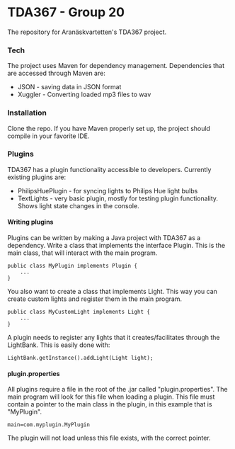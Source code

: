 # TDA367 - Group 20

The repository for Aranäskvartetten's TDA367 project.

### Tech

The project uses Maven for dependency management. Dependencies that are accessed through Maven are:

* JSON - saving data in JSON format
* Xuggler - Converting loaded mp3 files to wav

### Installation

Clone the repo. If you have Maven properly set up, the project should compile in your favorite IDE.

### Plugins

TDA367 has a plugin functionality accessible to developers. Currently existing plugins are:

* PhilipsHuePlugin - for syncing lights to Philips Hue light bulbs
* TextLights - very basic plugin, mostly for testing plugin functionality. Shows light state changes in the console.

#### Writing plugins

Plugins can be written by making a Java project with TDA367 as a dependency. Write a class that implements the interface Plugin. This is the main class, that will interact with the main program. 

```
public class MyPlugin implements Plugin {
    ...
}
```

You also want to create a class that implements Light. This way you can create custom lights and register them in the main program.

```
public class MyCustomLight implements Light {
    ...
}
```

A plugin needs to register any lights that it creates/facilitates through the LightBank. This is easily done with:

```
LightBank.getInstance().addLight(Light light);
```

#### plugin.properties

All plugins require a file in the root of the .jar called "plugin.properties". The main program will look for this file when loading a plugin. This file must contain a pointer to the main class in the plugin, in this example that is "MyPlugin".

```
main=com.myplugin.MyPlugin
```

The plugin will not load unless this file exists, with the correct pointer.
